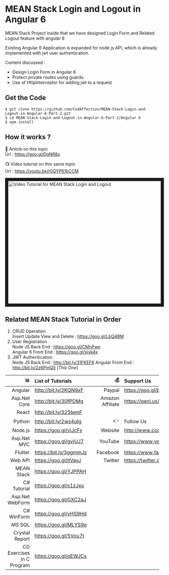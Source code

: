 # MEAN Stack Login and Logout in Angular 6
MEAN Stack Project inside that we have designed Login Form and Related Logout feature with angular 6

Existing Angular 6 Application is expanded for node js API, which is already implemented with jwt user authentication.

Content discussed : 
* Design Login Form in Angular 6
* Protect private routes using guards.
* Use of HttpInterceptor for adding jwt to a request
 
## Get the Code

```
$ git clone https://github.com/CodAffection/MEAN-Stack-Login-and-Logout-in-Angular-6-Part-2.git
$ cd MEAN-Stack-Login-and-Logout-in-Angular-6-Part-2/Angular 6
$ npm install
```

 ## How it works ?
 
 :scroll: Article on this topic  
 Url : https://goo.gl/DgNR8x
 
 :tv: Video tutorial on this same topic  
 Url : https://youtu.be/r0QYP61bCCM
 
 <a href="http://www.youtube.com/watch?feature=player_embedded&v=r0QYP61bCCM
" target="_blank"><img src="http://img.youtube.com/vi/r0QYP61bCCM/0.jpg" 
alt="Video Tutorial for MEAN Stack Login and Logout" width="500" height="400" border="10" /></a>

## Related MEAN Stack Tutorial in Order
1. CRUD Operation  
    Insert Update View and Delete : https://goo.gl/LbQ4BM
2. User Registration <br/>
    Node JS Back End : https://goo.gl/CMnPwe  <br/>
    Angular 6 Front End : https://goo.gl/xivk4x <br/>
3. JWT Authentication <br/>
    Node JS Back End  : http://bit.ly/31FKEF6 
    Angular Front End : http://bit.ly/2z6PmQ5 [_This One_]  


| :bar_chart:               |  List of Tutorials   |   | :moneybag:           | Support Us                           |
|--------------------------:|:---------------------|---|---------------------:|:-------------------------------------|
| Angular                   |http://bit.ly/2KQN9xF |   |Paypal                | https://goo.gl/bPcyXW                |
| Asp.Net Core              |http://bit.ly/30fPDMg |   |Amazon   Affiliate    | https://geni.us/JDzpE                |
| React                     |http://bit.ly/325temF |   |
| Python                    |http://bit.ly/2ws4utg |   | :point_right:        | Follow Us                            |
| Node.js                   |https://goo.gl/viJcFs |   |Website               |http://www.codaffection.com          |
| Asp.Net MVC               |https://goo.gl/gvjUJ7 |   |YouTube               |https://www.youtube.com/codaffection  |
| Flutter                   |https://bit.ly/3ggmmJz|   |Facebook              |https://www.facebook.com/codaffection |
| Web API                   |https://goo.gl/itVayJ |   |Twitter               |https://twitter.com/CodAffection      |
| MEAN Stack                |https://goo.gl/YJPPAH |   |
| C# Tutorial               |https://goo.gl/s1zJxo |   |
| Asp.Net WebForm           |https://goo.gl/GXC2aJ |   |
| C# WinForm                |https://goo.gl/vHS9Hd |   |
| MS SQL                    |https://goo.gl/MLYS9e |   |
| Crystal Report            |https://goo.gl/5Vou7t |   |
| CG Exercises in C Program |https://goo.gl/qEWJCs |   |
